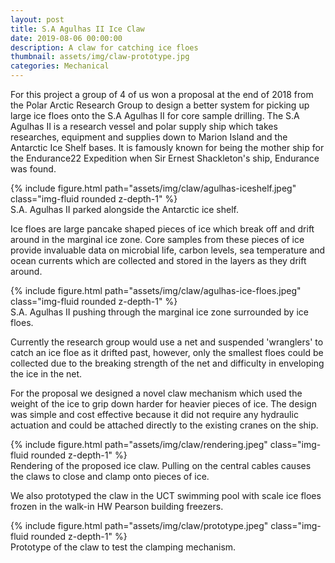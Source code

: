 ```yaml
---
layout: post
title: S.A Agulhas II Ice Claw
date: 2019-08-06 00:00:00
description: A claw for catching ice floes
thumbnail: assets/img/claw-prototype.jpg
categories: Mechanical
---
```


For this project a group of 4 of us won a proposal at the end of 2018 from the Polar Arctic Research Group to design a better system for picking up large ice floes onto the S.A Agulhas II for core sample drilling. The S.A Agulhas II is a research vessel and polar supply ship which takes researches, equipment and supplies down to Marion Island and the Antarctic Ice Shelf bases. It is famously known for being the mother ship for the Endurance22 Expedition when Sir Ernest Shackleton's ship, Endurance was found.

<div class="row">
    <div class="col-sm mt-3 mt-md-0">
        {% include figure.html path="assets/img/claw/agulhas-iceshelf.jpeg" class="img-fluid rounded z-depth-1" %}
    </div>
</div>
<div class="caption">
    S.A. Agulhas II parked alongside the Antarctic ice shelf.
</div>

Ice floes are large pancake shaped pieces of ice which break off and drift around in the marginal ice zone. Core samples from these pieces of ice provide invaluable data on microbial life, carbon levels, sea temperature and ocean currents which are collected and stored in the layers as they drift around. 

<div class="row">
    <div class="col-sm mt-3 mt-md-0">
        {% include figure.html path="assets/img/claw/agulhas-ice-floes.jpeg" class="img-fluid rounded z-depth-1" %}
    </div>
</div>
<div class="caption">
    S.A. Agulhas II pushing through the marginal ice zone surrounded by ice floes.
</div>

Currently the research group would use a net and suspended 'wranglers' to catch an ice floe as it drifted past, however, only the smallest floes could be collected due to the breaking strength of the net and difficulty in enveloping the ice in the net.

For the proposal we designed a novel claw mechanism which used the weight of the ice to grip down harder for heavier pieces of ice. The design was simple and cost effective because it did not require any hydraulic actuation and could be attached directly to the existing cranes on the ship.

<div class="row">
    <div class="col-sm mt-3 mt-md-0">
        {% include figure.html path="assets/img/claw/rendering.jpeg" class="img-fluid rounded z-depth-1" %}
    </div>
</div>
<div class="caption">
    Rendering of the proposed ice claw. Pulling on the central cables causes the claws to close and clamp onto pieces of ice.
</div>

We also prototyped the claw in the UCT swimming pool with scale ice floes frozen in the walk-in HW Pearson building freezers.

<div class="row">
    <div class="col-sm mt-3 mt-md-0">
        {% include figure.html path="assets/img/claw/prototype.jpeg" class="img-fluid rounded z-depth-1" %}
    </div>
</div>
<div class="caption">
    Prototype of the claw to test the clamping mechanism.
</div>
